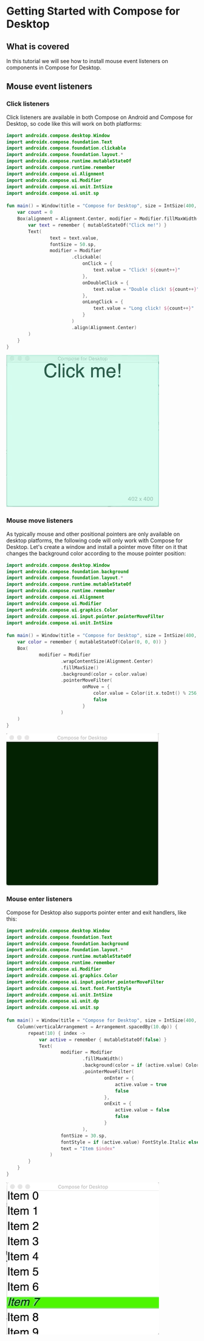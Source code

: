 # Getting Started with Compose for Desktop

## What is covered

In this tutorial we will see how to install mouse event listeners on components
in Compose for Desktop.

## Mouse event listeners

### Click listeners

Click listeners are available in both Compose on Android and Compose for Desktop,
so code like this will work on both platforms:

```kotlin
import androidx.compose.desktop.Window
import androidx.compose.foundation.Text
import androidx.compose.foundation.clickable
import androidx.compose.foundation.layout.*
import androidx.compose.runtime.mutableStateOf
import androidx.compose.runtime.remember
import androidx.compose.ui.Alignment
import androidx.compose.ui.Modifier
import androidx.compose.ui.unit.IntSize
import androidx.compose.ui.unit.sp

fun main() = Window(title = "Compose for Desktop", size = IntSize(400, 400)) {
    var count = 0
    Box(alignment = Alignment.Center, modifier = Modifier.fillMaxWidth()) {
        var text = remember { mutableStateOf("Click me!") }
        Text(
                text = text.value,
                fontSize = 50.sp,
                modifier = Modifier
                        .clickable(
                            onClick = {
                                text.value = "Click! ${count++}"
                            },
                            onDoubleClick = {
                                text.value = "Double click! ${count++}"
                            },
                            onLongClick = {
                                text.value = "Long click! ${count++}"
                            }
                        )
                        .align(Alignment.Center)
        )
    }
}
```

![Application running](mouse_click.gif)

### Mouse move listeners

As typically mouse and other positional pointers are only available on desktop platforms,
the following code will only work with Compose for Desktop.
Let's create a window and install a pointer move filter on it that changes the background
color according to the mouse pointer position:
```kotlin
import androidx.compose.desktop.Window
import androidx.compose.foundation.background
import androidx.compose.foundation.layout.*
import androidx.compose.runtime.mutableStateOf
import androidx.compose.runtime.remember
import androidx.compose.ui.Alignment
import androidx.compose.ui.Modifier
import androidx.compose.ui.graphics.Color
import androidx.compose.ui.input.pointer.pointerMoveFilter
import androidx.compose.ui.unit.IntSize

fun main() = Window(title = "Compose for Desktop", size = IntSize(400, 400)) {
    var color = remember { mutableStateOf(Color(0, 0, 0)) }
    Box(
            modifier = Modifier
                    .wrapContentSize(Alignment.Center)
                    .fillMaxSize()
                    .background(color = color.value)
                    .pointerMoveFilter(
                            onMove = {
                                color.value = Color(it.x.toInt() % 256, it.y.toInt() % 256, 0)
                                false
                            }
                    )
    )
}
```

![Application running](mouse_move.gif)

### Mouse enter listeners

Compose for Desktop also supports pointer enter and exit handlers, like this:
```kotlin
import androidx.compose.desktop.Window
import androidx.compose.foundation.Text
import androidx.compose.foundation.background
import androidx.compose.foundation.layout.*
import androidx.compose.runtime.mutableStateOf
import androidx.compose.runtime.remember
import androidx.compose.ui.Modifier
import androidx.compose.ui.graphics.Color
import androidx.compose.ui.input.pointer.pointerMoveFilter
import androidx.compose.ui.text.font.FontStyle
import androidx.compose.ui.unit.IntSize
import androidx.compose.ui.unit.dp
import androidx.compose.ui.unit.sp

fun main() = Window(title = "Compose for Desktop", size = IntSize(400, 400)) {
    Column(verticalArrangement = Arrangement.spacedBy(10.dp)) {
        repeat(10) { index ->
            var active = remember { mutableStateOf(false) }
            Text(
                    modifier = Modifier
                            .fillMaxWidth()
                            .background(color = if (active.value) Color.Green else Color.White)
                            .pointerMoveFilter(
                                    onEnter = {
                                        active.value = true
                                        false
                                    },
                                    onExit = {
                                        active.value = false
                                        false
                                    }
                            ),
                    fontSize = 30.sp,
                    fontStyle = if (active.value) FontStyle.Italic else FontStyle.Normal,
                    text = "Item $index"
                )
        }
    }
}
```
![Application running](mouse_enter.gif)